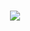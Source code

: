 ###
<div align="center">
  <img src="https://profile-counter.glitch.me/mtoubi/count.svg?"  />
</div>

###
